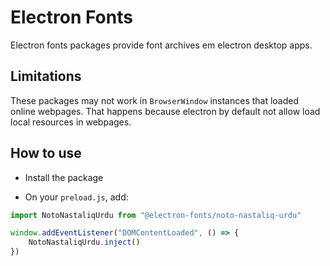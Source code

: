 # Electron Fonts

Electron fonts packages provide font archives em electron desktop apps.

## Limitations

These packages may not work in `BrowserWindow` instances that loaded online webpages. That happens because electron by default not allow load local resources in webpages.

## How to use

* Install the package

* On your `preload.js`, add:

```ts
import NotoNastaliqUrdu from "@electron-fonts/noto-nastaliq-urdu"

window.addEventListener("DOMContentLoaded", () => {
    NotoNastaliqUrdu.inject()
})
```